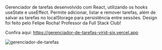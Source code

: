 Gerenciador de tarefas desenvolvido com React, utilizando os hooks useState e useEffect. 
Permite adicionar, listar e remover tarefas, além de salvar as tarefas no localStorage para persistência entre sessões.
Design foi feito pelo Felipe Rocha! Professor da Full Stack Club!

Confira aqui: https://gerenciador-de-tarefas-virid-six.vercel.app

![gerenciador-de-tarefas](https://github.com/user-attachments/assets/66f5ab87-5522-49d8-8e16-68960e765819)

